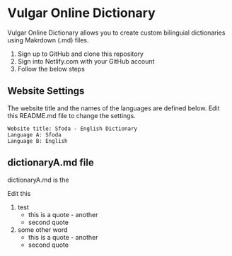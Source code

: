 # Vulgar Online Dictionary

Vulgar Online Dictionary allows you to create custom bilinguial dictionaries using Makrdown (.md) files.

1. Sign up to GitHub and clone this repository
1. Sign into Netlify.com with your GitHub account
1. Follow the below steps 

## Website Settings

The website title and the names of the languages are defined below. Edit this README.md file to change the settings.

    Website title: Sfoda - English Dictionary
    Language A: Sfoda
    Language B: English

## dictionaryA.md file

dictionaryA.md is the 

Edit this

1. test
    * this is a quote - another
    * second quote
1. some other word
    * this is a quote - another
    * second quote
